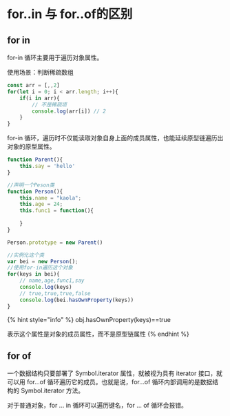 # for..in 与 for..of的区别

## for in

for-in 循环主要用于遍历对象属性。

使用场景：判断稀疏数组

```javascript
const arr = [,,2]
for(let i = 0; i < arr.length; i++){
    if(i in arr){
        // 不是稀疏项
        console.log(arr[i]) // 2
    }
}
```

for-in 循环，遍历时不仅能读取对象自身上面的成员属性，也能延续原型链遍历出对象的原型属性。

```javascript
function Parent(){
	this.say = 'hello'
}

//声明一个Peson类
function Person(){
    this.name = "kaola";
    this.age = 24;
    this.func1 = function(){
        
    }
}

Person.prototype = new Parent()

//实例化这个类
var bei = new Person();
//使用for-in遍历这个对象
for(keys in bei){
    // name,age,func1,say
    console.log(keys) 
    // true,true,true,false
    console.log(bei.hasOwnProperty(keys))
}
```

{% hint style="info" %}
obj.hasOwnProperty\(keys\)==true 

表示这个属性是对象的成员属性，而不是原型链属性
{% endhint %}

## for of

一个数据结构只要部署了 Symbol.iterator 属性，就被视为具有 iterator 接口，就可以用 for...of 循环遍历它的成员。也就是说，for...of 循环内部调用的是数据结构的 Symbol.iterator 方法。

对于普通对象，for ... in 循环可以遍历键名，for ... of 循环会报错。

